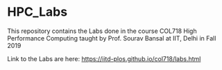 # HPC_Labs
This repository contains the Labs done in the course COL718 High Performance Computing taught by Prof. Sourav Bansal at IIT, Delhi in Fall 2019

Link to the Labs are here:
https://iitd-plos.github.io/col718/labs.html
